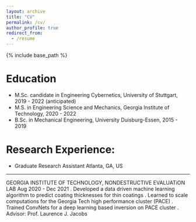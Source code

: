 ```yaml
---
layout: archive
title: "CV"
permalink: /cv/
author_profile: true
redirect_from:
  - /resume
---
```


{% include base_path %}

Education
======
* M.Sc. candidate in Engineering Cybernetics, University of Stuttgart, 2019 - 2022 (anticipated)
* M.S. in Engineering Science and Mechanics, Georgia Institute of Technology, 2020 - 2022
* B.Sc. in Mechanical Engineering, University Duisburg-Essen, 2015 - 2019 

Research Experience:
======
* Graduate Research Assistant Atlanta, GA, US
------
GEORGIA INSTITUTE OF TECHNOLOGY, NONDESTRUCTIVE EVALUATiON LAB Aug 2020 - Dec 2021
. Developed a data driven machine learning algorithm to predict coating thicknesses for thin coatings
. Learned to scale computations for the Georgia Tech high performance cluster (PACE)
. Trained ConvNets for a deep learning based inversion on PACE cluster
. Advisor: Prof. Laurence J. Jacobs